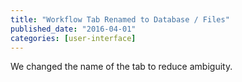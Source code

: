 ```yaml
---
title: "Workflow Tab Renamed to Database / Files"
published_date: "2016-04-01"
categories: [user-interface]
---
```

We changed the name of the tab to reduce ambiguity.  
